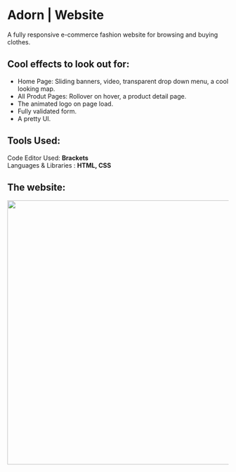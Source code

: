 # Adorn | Website
A fully responsive e-commerce fashion website for browsing and buying clothes.

## Cool effects to look out for:  
* Home Page: Sliding banners, video, transparent drop down menu, a cool looking map.
* All Produt Pages: Rollover on hover, a product detail page.
* The animated logo on page load.
* Fully validated form.
* A pretty UI.

## Tools Used: 
 Code Editor Used:  **Brackets**  
 Languages & Libraries : **HTML, CSS** 
 
 ## The website: 
<img src="https://github.com/RohiniLawrence/rohinilawrence.github.io/blob/master/images/Main%20Adorn.gif" width="600"> 


